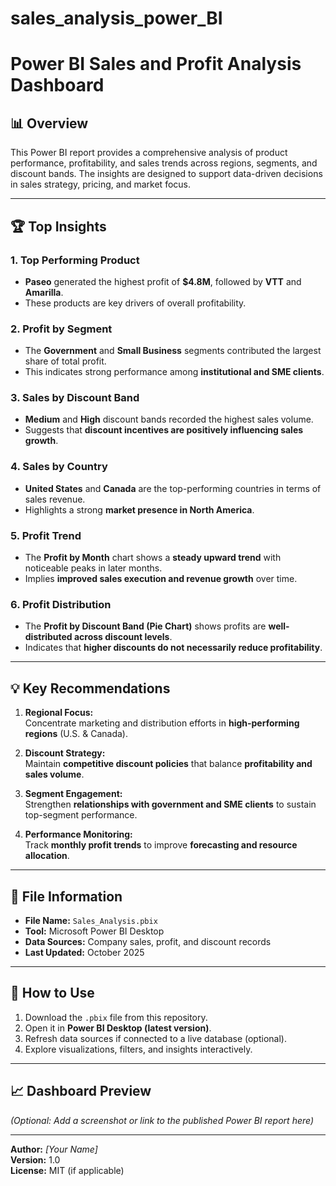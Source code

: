 # sales_analysis_power_BI

# Power BI Sales and Profit Analysis Dashboard

## 📊 Overview
This Power BI report provides a comprehensive analysis of product performance, profitability, and sales trends across regions, segments, and discount bands. The insights are designed to support data-driven decisions in sales strategy, pricing, and market focus.

---

## 🏆 Top Insights

### **1. Top Performing Product**
- **Paseo** generated the highest profit of **$4.8M**, followed by **VTT** and **Amarilla**.
- These products are key drivers of overall profitability.

### **2. Profit by Segment**
- The **Government** and **Small Business** segments contributed the largest share of total profit.
- This indicates strong performance among **institutional and SME clients**.

### **3. Sales by Discount Band**
- **Medium** and **High** discount bands recorded the highest sales volume.
- Suggests that **discount incentives are positively influencing sales growth**.

### **4. Sales by Country**
- **United States** and **Canada** are the top-performing countries in terms of sales revenue.
- Highlights a strong **market presence in North America**.

### **5. Profit Trend**
- The **Profit by Month** chart shows a **steady upward trend** with noticeable peaks in later months.
- Implies **improved sales execution and revenue growth** over time.

### **6. Profit Distribution**
- The **Profit by Discount Band (Pie Chart)** shows profits are **well-distributed across discount levels**.
- Indicates that **higher discounts do not necessarily reduce profitability**.

---

## 💡 Key Recommendations

1. **Regional Focus:**  
   Concentrate marketing and distribution efforts in **high-performing regions** (U.S. & Canada).

2. **Discount Strategy:**  
   Maintain **competitive discount policies** that balance **profitability and sales volume**.

3. **Segment Engagement:**  
   Strengthen **relationships with government and SME clients** to sustain top-segment performance.

4. **Performance Monitoring:**  
   Track **monthly profit trends** to improve **forecasting and resource allocation**.

---

## 📁 File Information
- **File Name:** `Sales_Analysis.pbix`  
- **Tool:** Microsoft Power BI Desktop  
- **Data Sources:** Company sales, profit, and discount records  
- **Last Updated:** October 2025  

---

## 🚀 How to Use
1. Download the `.pbix` file from this repository.  
2. Open it in **Power BI Desktop (latest version)**.  
3. Refresh data sources if connected to a live database (optional).  
4. Explore visualizations, filters, and insights interactively.

---

## 📈 Dashboard Preview
*(Optional: Add a screenshot or link to the published Power BI report here)*

---

**Author:** _[Your Name]_  
**Version:** 1.0  
**License:** MIT (if applicable)
